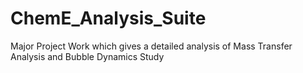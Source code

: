 # ChemE_Analysis_Suite
Major Project Work which gives a detailed analysis of Mass Transfer Analysis and Bubble Dynamics Study
